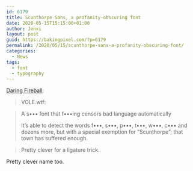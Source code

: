 ```yaml
---
id: 6179
title: Scunthorpe Sans, a profanity-obscuring font
date: 2020-05-15T15:15:00+01:00
author: Jenxi
layout: post
guid: https://bakingpixel.com/?p=6179
permalink: /2020/05/15/scunthorpe-sans-a-profanity-obscuring-font/
categories:
  - News
tags:
  - font
  - typography
---
```

[Daring Fireball](https://daringfireball.net/linked/2020/05/13/scunthorpe-sans):

<blockquote class="wp-block-quote">
  <p>
    VOLE.wtf:
  </p>
</blockquote>

<blockquote class="wp-block-quote">
  <p>
    A s••• font that f•••ing censors bad language automatically
  </p>
  
  <p>
    It’s able to detect the words f•••, s•••, p•••, t•••, w•••, c••• and dozens more, but with a special exemption for “Scunthorpe”; that town has suffered enough.
  </p>
</blockquote>

<blockquote class="wp-block-quote">
  <p>
    Pretty clever for a ligature trick.
  </p>
</blockquote>

Pretty clever name too.
